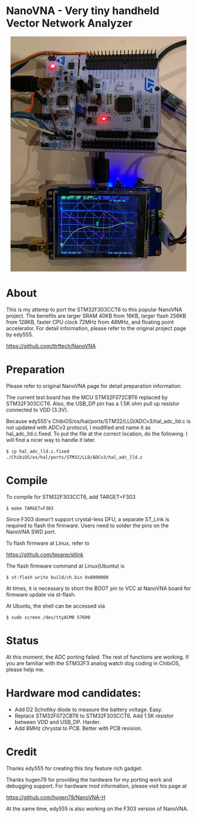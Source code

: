 NanoVNA - Very tiny handheld Vector Network Analyzer
==========================================================


<div align="center">
<img src="doc/NanoVNA-F303.jpg" width="480px">
</div>


# About

This is my attemp to port the STM32F303CCT6 to this popular NanoVNA project.  The benefits are larger SRAM 40KB from 16KB, larger flash 256KB from 128KB, faster CPU clock 72MHz from 48MHz, and floating point accelerator.  For detail information, please refer to the original project page by edy555.

https://github.com/ttrftech/NanoVNA

# Preparation

Please refer to original NanoVNA page for detail preparation information.

The current test board has the MCU STM32F072CBT6 replaced by STM32F303CCT6.  Also, the USB_DP pin has a 1.5K ohm pull up resistor connected to VDD (3.3V).

Because edy555's ChibiOS/os/hal/ports/STM32/LLD/ADCv3/hal_adc_lld.c is not updated with ADCv3 protocol, I modified and name it as hal_adc_lld.c.fixed.  To put the file at the correct location, do the following.  I will find a nicer way to handle it later.

    $ cp hal_adc_lld.c.fixed ./ChibiOS/os/hal/ports/STM32/LLD/ADCv3/hal_adc_lld.c

# Compile

To compile for STM32F303CCT6, add TARGET=F303

    $ make TARGET=F303

Since F303 doesn't support crystal-less DFU, a separate ST_Link is required to flash the firmware.  Users need to solder the pins on the NanoVNA SWD port.

To flash firmware at Linux, refer to

https://github.com/texane/stlink

The flash firmware command at Linux(Ubuntu) is

    $ st-flash write build/ch.bin 0x8000000

At times, it is necessary to short the BOOT pin to VCC at NanoVNA board for firmware update via st-flash.

At Ubuntu, the shell can be accessed via

    $ sudo screen /dev/ttyACM0 57600

# Status

At this moment, the ADC porting failed.  The rest of functions are working.  If you are familiar with the STM32F3 analog watch dog coding in ChibiOS, please help me.

# Hardware mod candidates:

- Add D2 Schottky diode to measure the battery voltage.  Easy.
- Replace STM32F072CBT6 to STM32F303CCT6.  Add 1.5K resistor between VDD and USB_DP.  Harder.
- Add 8MHz chrystal to PCB.  Better with PCB revision.

# Credit

Thanks edy555 for creating this tiny feature rich gadget.

Thanks hugen79 for providing the hardware for my porting work and debugging support.  For hardware mod information, please visit his page at

https://github.com/hugen79/NanoVNA-H

At the same time, edy555 is also working on the F303 version of NanoVNA.
